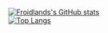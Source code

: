 [![Froidlands's GitHub stats](https://github-readme-stats.vercel.app/api?username=Mochaccin&count_private=true&theme=transparent)](https://github.com/anuraghazra/github-readme-stats)<br>
[![Top Langs](https://github-readme-stats.vercel.app/api/top-langs/?username=Mochaccin&size_weight=0.5&count_weight=0.5&theme=transparent&count_private=true)](https://github.com/anuraghazra/github-readme-stats)
